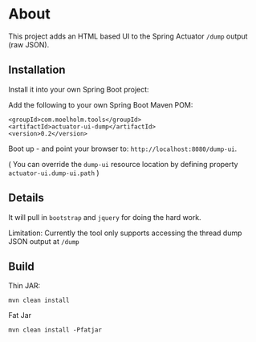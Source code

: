 # About
This project adds an HTML based UI to the Spring Actuator `/dump` output (raw JSON).

## Installation 
Install it into your own Spring Boot project:

Add the following to your own Spring Boot Maven POM:

	<groupId>com.moelholm.tools</groupId>
	<artifactId>actuator-ui-dump</artifactId>
	<version>0.2</version>

Boot up - and point your browser to: `http://localhost:8080/dump-ui`.

( You can override the `dump-ui` resource location by defining property `actuator-ui.dump-ui.path` ) 

## Details
It will pull in `bootstrap` and `jquery` for doing the hard work.

Limitation: Currently the tool only supports accessing the thread dump JSON output at `/dump`   

## Build
Thin JAR:
	
	mvn clean install

Fat Jar

	mvn clean install -Pfatjar
